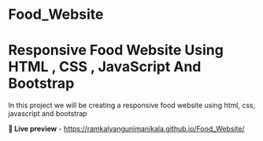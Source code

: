 # Food_Website
# Responsive Food Website Using HTML , CSS , JavaScript And Bootstrap

In this project we will be creating a responsive food website using html, css, javascript and bootstrap

**🔴 Live preview** - https://ramkalyangunimanikala.github.io/Food_Website/